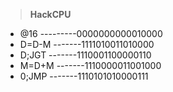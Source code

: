 > **HackCPU**
* @16 ---------0000000000010000
* D=D-M -------1111010011010000
* D;JGT -------1110001100000110
* M=D+M -------1110000011001000
* 0;JMP -------1110101010000111